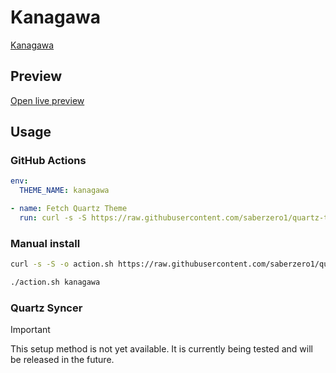 # Kanagawa

[Kanagawa](https://ssp.sh)

## Preview

[Open live preview](https://quartz-themes.github.io/kanagawa/)

## Usage

### GitHub Actions

```yaml
env:
  THEME_NAME: kanagawa
```

```yaml
- name: Fetch Quartz Theme
  run: curl -s -S https://raw.githubusercontent.com/saberzero1/quartz-themes/master/action.sh | bash -s -- $THEME_NAME
```

### Manual install

```bash
curl -s -S -o action.sh https://raw.githubusercontent.com/saberzero1/quartz-themes/master/action.sh

./action.sh kanagawa
```

### Quartz Syncer

> [!IMPORTANT]
> This setup method is not yet available. It is currently being tested and will be released in the future.
